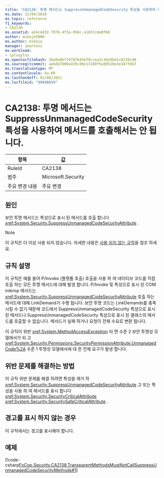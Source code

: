 ```yaml
---
title: 'CA2138: 투명 메서드는 SuppressUnmanagedCodeSecurity 특성을 사용하여 메서드를 호출해서는 안 됩니다.'
ms.date: 11/04/2016
ms.topic: reference
f1_keywords:
- CA2138
ms.assetid: a14c4d32-f079-4f3a-956c-a1657cde0f66
author: mikejo5000
ms.author: mikejo
manager: jmartens
ms.workload:
- cplusplus
ms.openlocfilehash: 2be0a0bf19787b45bf9ccea3c36e9bb1c0239c98
ms.sourcegitcommit: ae6d47b09a439cd0e13180f5e89510e3e347fd47
ms.translationtype: MT
ms.contentlocale: ko-KR
ms.lasthandoff: 02/08/2021
ms.locfileid: "99848659"
---
```

# <a name="ca2138-transparent-methods-must-not-call-methods-with-the-suppressunmanagedcodesecurity-attribute"></a>CA2138: 투명 메서드는 SuppressUnmanagedCodeSecurity 특성을 사용하여 메서드를 호출해서는 안 됩니다.

|항목|값|
|-|-|
|RuleId|CA2138|
|범주|Microsoft.Security|
|주요 변경 내용|주요 변경|

## <a name="cause"></a>원인
보안 투명 메서드는 특성으로 표시 된 메서드를 호출 합니다 <xref:System.Security.SuppressUnmanagedCodeSecurityAttribute> .

> [!NOTE]
> 이 규칙은 더 이상 사용 되지 않습니다. 자세한 내용은 [사용 되지 않는 규칙](fxcop-unported-deprecated-rules.md)을 참조 하세요.

## <a name="rule-description"></a>규칙 설명
이 규칙은 예를 들어 P/Invoke (플랫폼 호출) 호출을 사용 하 여 네이티브 코드를 직접 호출 하는 모든 투명 메서드에 대해 발생 합니다. P/Invoke 및 특성으로 표시 된 COM interop 메서드는 <xref:System.Security.SuppressUnmanagedCodeSecurityAttribute> 호출 하는 메서드에 대해 LinkDemand가 수행 됩니다. 보안 투명 코드는 LinkDemands를 충족 시킬 수 없기 때문에 코드에서 SuppressUnmanagedCodeSecurity 특성으로 표시 된 메서드나 SuppressUnmanagedCodeSecurity 특성으로 표시 된 클래스의 메서드를 호출할 수 없습니다. 메서드가 실패 하거나 요청이 전체 수요로 변환 됩니다.

이 규칙이 위반 <xref:System.MethodAccessException> 되 면 수준 2 보안 투명성 모델에서가 되 고 <xref:System.Security.Permissions.SecurityPermissionAttribute.UnmanagedCode%2A> 수준 1 투명성 모델에서에 대 한 전체 요구가 발생 합니다.

## <a name="how-to-fix-violations"></a>위반 문제를 해결하는 방법
이 규칙 위반 문제를 해결 하려면 특성을 제거 하 <xref:System.Security.SuppressUnmanagedCodeSecurityAttribute> 고 또는 특성을 사용 하 여 메서드를 표시 합니다 <xref:System.Security.SecurityCriticalAttribute> <xref:System.Security.SecuritySafeCriticalAttribute> .

## <a name="when-to-suppress-warnings"></a>경고를 표시 하지 않는 경우
이 규칙에서는 경고를 표시해야 합니다.

## <a name="example"></a>예제
[!code-csharp[FxCop.Security.CA2138.TransparentMethodsMustNotCallSuppressUnmanagedCodeSecurityMethods#1](../code-quality/codesnippet/CSharp/ca2138-transparent-methods-must-not-call-methods-with-the-suppressunmanagedcodesecurity-attribute_1.cs)]
